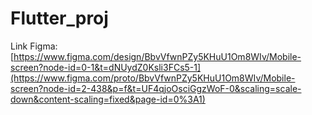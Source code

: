# Flutter_proj
Link Figma:
[https://www.figma.com/design/BbvVfwnPZy5KHuU1Om8WIv/Mobile-screen?node-id=0-1&t=dNUydZ0Ksli3FCs5-1](https://www.figma.com/proto/BbvVfwnPZy5KHuU1Om8WIv/Mobile-screen?node-id=2-438&p=f&t=UF4qjoOsciGgzWoF-0&scaling=scale-down&content-scaling=fixed&page-id=0%3A1)
